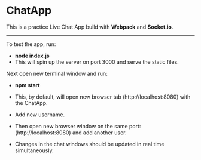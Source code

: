 # ChatApp

This is a practice Live Chat App build with **Webpack** and **Socket.io**.
___

To test the app, run:

* **node index.js**
* This will spin up the server on port 3000 and serve the static files.

Next open new terminal window and run:

* **npm start**
* This, by default, will open new browser tab (http://localhost:8080) with the ChatApp.
* Add new username.
* Then open new browser window on the same port: (http://localhost:8080) and add another user.

* Changes in the chat windows should be updated in real time simultaneously.



